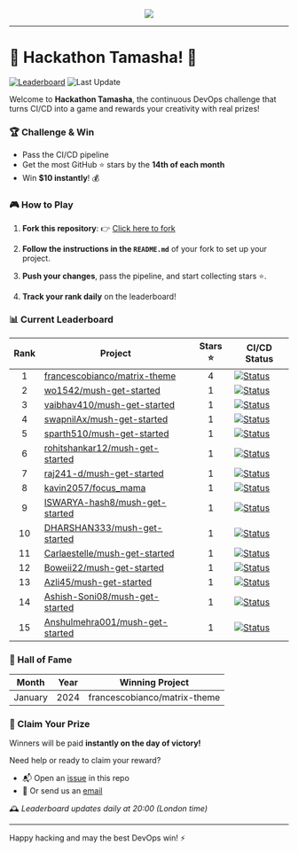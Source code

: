 <div align="center">


<a href="https://www.javanile.org/hackathon/">
<img src="https://www.javanile.org/hackathon/assets/images/header4.png" />
</a>


</div>

---

# 🌟 Hackathon Tamasha! 🚀
[![Leaderboard](https://github.com/javanile/hackathon/actions/workflows/leaderboard.yml/badge.svg)](https://github.com/javanile/hackathon/actions/workflows/leaderboard.yml)
![Last Update](https://img.shields.io/badge/Last%20Update-2025--06--22%2020%3A17%3A16%20UTC-blue)  

Welcome to **Hackathon Tamasha**, the continuous DevOps challenge that turns CI/CD into a game and rewards your creativity with real prizes!

### 🏆 Challenge & Win

- Pass the CI/CD pipeline
- Get the most GitHub ⭐ stars by the **14th of each month**
- Win **$10 instantly**! 💰

### 🎮 How to Play

1. **Fork this repository**: 👉 [Click here to fork](https://github.com/javanile/mush-get-started/fork)

2. **Follow the instructions in the `README.md`** of your fork to set up your project.

3. **Push your changes**, pass the pipeline, and start collecting stars ⭐.

4. **Track your rank daily** on the leaderboard!
### 📊 Current Leaderboard
| Rank | Project                         | Stars ⭐ | CI/CD Status |
|:----:|---------------------------------|:-------:|--------------|
| 1 | [francescobianco/matrix-theme](https://github.com/francescobianco/matrix-theme) | 4 | [![Status](https://github.com/javanile/hackathon/actions/workflows/@francescobianco@matrix-theme.yml/badge.svg)](https://github.com/javanile/hackathon/actions/workflows/@francescobianco@matrix-theme.yml) |
| 2 | [wo1542/mush-get-started](https://github.com/wo1542/mush-get-started) | 1 | [![Status](https://github.com/javanile/hackathon/actions/workflows/@wo1542@mush-get-started.yml/badge.svg)](https://github.com/javanile/hackathon/actions/workflows/@wo1542@mush-get-started.yml) |
| 3 | [vaibhav410/mush-get-started](https://github.com/vaibhav410/mush-get-started) | 1 | [![Status](https://github.com/javanile/hackathon/actions/workflows/@vaibhav410@mush-get-started.yml/badge.svg)](https://github.com/javanile/hackathon/actions/workflows/@vaibhav410@mush-get-started.yml) |
| 4 | [swapnilAx/mush-get-started](https://github.com/swapnilAx/mush-get-started) | 1 | [![Status](https://github.com/javanile/hackathon/actions/workflows/@swapnilAx@mush-get-started.yml/badge.svg)](https://github.com/javanile/hackathon/actions/workflows/@swapnilAx@mush-get-started.yml) |
| 5 | [sparth510/mush-get-started](https://github.com/sparth510/mush-get-started) | 1 | [![Status](https://github.com/javanile/hackathon/actions/workflows/@sparth510@mush-get-started.yml/badge.svg)](https://github.com/javanile/hackathon/actions/workflows/@sparth510@mush-get-started.yml) |
| 6 | [rohitshankar12/mush-get-started](https://github.com/rohitshankar12/mush-get-started) | 1 | [![Status](https://github.com/javanile/hackathon/actions/workflows/@rohitshankar12@mush-get-started.yml/badge.svg)](https://github.com/javanile/hackathon/actions/workflows/@rohitshankar12@mush-get-started.yml) |
| 7 | [raj241-d/mush-get-started](https://github.com/raj241-d/mush-get-started) | 1 | [![Status](https://github.com/javanile/hackathon/actions/workflows/@raj241-d@mush-get-started.yml/badge.svg)](https://github.com/javanile/hackathon/actions/workflows/@raj241-d@mush-get-started.yml) |
| 8 | [kavin2057/focus_mama](https://github.com/kavin2057/focus_mama) | 1 | [![Status](https://github.com/javanile/hackathon/actions/workflows/@kavin2057@focus_mama.yml/badge.svg)](https://github.com/javanile/hackathon/actions/workflows/@kavin2057@focus_mama.yml) |
| 9 | [ISWARYA-hash8/mush-get-started](https://github.com/ISWARYA-hash8/mush-get-started) | 1 | [![Status](https://github.com/javanile/hackathon/actions/workflows/@ISWARYA-hash8@mush-get-started.yml/badge.svg)](https://github.com/javanile/hackathon/actions/workflows/@ISWARYA-hash8@mush-get-started.yml) |
| 10 | [DHARSHAN333/mush-get-started](https://github.com/DHARSHAN333/mush-get-started) | 1 | [![Status](https://github.com/javanile/hackathon/actions/workflows/@DHARSHAN333@mush-get-started.yml/badge.svg)](https://github.com/javanile/hackathon/actions/workflows/@DHARSHAN333@mush-get-started.yml) |
| 11 | [Carlaestelle/mush-get-started](https://github.com/Carlaestelle/mush-get-started) | 1 | [![Status](https://github.com/javanile/hackathon/actions/workflows/@Carlaestelle@mush-get-started.yml/badge.svg)](https://github.com/javanile/hackathon/actions/workflows/@Carlaestelle@mush-get-started.yml) |
| 12 | [Boweii22/mush-get-started](https://github.com/Boweii22/mush-get-started) | 1 | [![Status](https://github.com/javanile/hackathon/actions/workflows/@Boweii22@mush-get-started.yml/badge.svg)](https://github.com/javanile/hackathon/actions/workflows/@Boweii22@mush-get-started.yml) |
| 13 | [Azli45/mush-get-started](https://github.com/Azli45/mush-get-started) | 1 | [![Status](https://github.com/javanile/hackathon/actions/workflows/@Azli45@mush-get-started.yml/badge.svg)](https://github.com/javanile/hackathon/actions/workflows/@Azli45@mush-get-started.yml) |
| 14 | [Ashish-Soni08/mush-get-started](https://github.com/Ashish-Soni08/mush-get-started) | 1 | [![Status](https://github.com/javanile/hackathon/actions/workflows/@Ashish-Soni08@mush-get-started.yml/badge.svg)](https://github.com/javanile/hackathon/actions/workflows/@Ashish-Soni08@mush-get-started.yml) |
| 15 | [Anshulmehra001/mush-get-started](https://github.com/Anshulmehra001/mush-get-started) | 1 | [![Status](https://github.com/javanile/hackathon/actions/workflows/@Anshulmehra001@mush-get-started.yml/badge.svg)](https://github.com/javanile/hackathon/actions/workflows/@Anshulmehra001@mush-get-started.yml) |
### 🏅 Hall of Fame
| Month    | Year | Winning Project                   |
|----------|------|------------------------------------|
| January  | 2024 | francescobianco/matrix-theme       |
### 💸 Claim Your Prize

Winners will be paid **instantly on the day of victory!**

Need help or ready to claim your reward?
- 📬 Open an [issue](https://github.com/javanile/hackathon/issues/new) in this repo
- 📧 Or send us an [email](mailto:bianco@javanile.org)

🕰️ *Leaderboard updates daily at 20:00 (London time)*

---

Happy hacking and may the best DevOps win! ⚡
